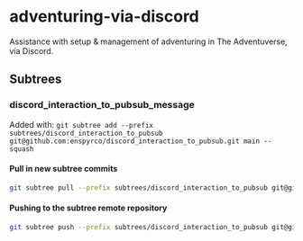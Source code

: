 # adventuring-via-discord

Assistance with setup & management of adventuring in The Adventuverse, via Discord.

## Subtrees

### discord_interaction_to_pubsub_message

Added with: `git subtree add --prefix subtrees/discord_interaction_to_pubsub git@github.com:enspyrco/discord_interaction_to_pubsub.git main --squash`

#### Pull in new subtree commits

```sh
git subtree pull --prefix subtrees/discord_interaction_to_pubsub git@github.com:enspyrco/discord_interaction_to_pubsub.git main --squash
```

#### Pushing to the subtree remote repository

```sh
git subtree push --prefix subtrees/discord_interaction_to_pubsub git@github.com:enspyrco/discord_interaction_to_pubsub.git main
```
